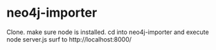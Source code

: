 neo4j-importer
==============

Clone.
make sure node is installed.
cd into neo4j-importer and execute node server.js
surf to http://localhost:8000/